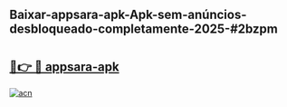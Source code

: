 ## Baixar-appsara-apk-Apk-sem-anúncios-desbloqueado-completamente-2025-#2bzpm

# <h2><a href="https://ainizakaria.my?title=appsara-apk&ref=20M">🔗👉 🔴 appsara-apk</a></h2>

[![acn](https://github.com/user-attachments/assets/0f9c940e-d8b0-45ae-aac7-cd30a18b3e1c)](https://ainizakaria.my?title=appsara-apk&ref=20M)

